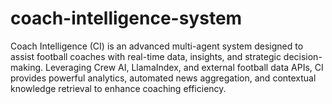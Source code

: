 # coach-intelligence-system
Coach Intelligence (CI) is an advanced multi-agent system designed to assist football coaches with real-time data, insights, and strategic decision-making. Leveraging Crew AI, LlamaIndex, and external football data APIs, CI provides powerful analytics, automated news aggregation, and contextual knowledge retrieval to enhance coaching efficiency.
